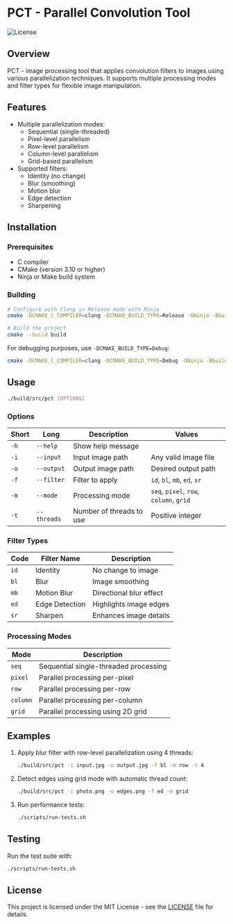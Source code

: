 # PCT - Parallel Convolution Tool

![License](https://img.shields.io/badge/license-MIT-blue)

## Overview

PCT - image processing tool that applies convolution filters to images using various parallelization techniques. It supports multiple processing modes and filter types for flexible image manipulation.

## Features

- Multiple parallelization modes:
  - Sequential (single-threaded)
  - Pixel-level parallelism
  - Row-level parallelism
  - Column-level parallelism
  - Grid-based parallelism
- Supported filters:
  - Identity (no change)
  - Blur (smoothing)
  - Motion blur
  - Edge detection
  - Sharpening

## Installation

### Prerequisites

- C compiler
- CMake (version 3.10 or higher)
- Ninja or Make build system

### Building

```bash
# Configure with Clang in Release mode with Ninja
cmake -DCMAKE_C_COMPILER=clang -DCMAKE_BUILD_TYPE=Release -GNinja -Bbuild

# Build the project
cmake --build build
```

For debugging purposes, use `-DCMAKE_BUILD_TYPE=Debug`:

```bash
cmake -DCMAKE_C_COMPILER=clang -DCMAKE_BUILD_TYPE=Debug -GNinja -Bbuild
```

## Usage

```bash
./build/src/pct [OPTIONS]
```

### Options

| Short | Long            | Description                          | Values                      |
|-------|-----------------|--------------------------------------|-----------------------------|
| `-h`  | `--help`        | Show help message                    |                             |
| `-i`  | `--input`       | Input image path                     | Any valid image file        |
| `-o`  | `--output`      | Output image path                    | Desired output path         |
| `-f`  | `--filter`      | Filter to apply                      | `id`, `bl`, `mb`, `ed`, `sr`|
| `-m`  | `--mode`        | Processing mode                      | `seq`, `pixel`, `row`, `column`, `grid`|
| `-t`  | `--threads`     | Number of threads to use             | Positive integer            |

### Filter Types

| Code | Filter Name      | Description                          |
|------|------------------|--------------------------------------|
| `id` | Identity         | No change to image                   |
| `bl` | Blur             | Image smoothing                      |
| `mb` | Motion Blur      | Directional blur effect              |
| `ed` | Edge Detection   | Highlights image edges               |
| `sr` | Sharpen          | Enhances image details               |

### Processing Modes

| Mode    | Description                              |
|---------|------------------------------------------|
| `seq`   | Sequential single-threaded processing    |
| `pixel` | Parallel processing per-pixel            |
| `row`   | Parallel processing per-row              |
| `column`| Parallel processing per-column           |
| `grid`  | Parallel processing using 2D grid        |

## Examples

1. Apply blur filter with row-level parallelization using 4 threads:
   ```bash
   ./build/src/pct -i input.jpg -o output.jpg -f bl -m row -t 4
   ```

2. Detect edges using grid mode with automatic thread count:
   ```bash
   ./build/src/pct -i photo.png -o edges.png -f ed -m grid
   ```

3. Run performance tests:
   ```bash
   ./scripts/run-tests.sh
   ```

## Testing

Run the test suite with:
```bash
./scripts/run-tests.sh
```

## License

This project is licensed under the MIT License - see the [LICENSE](LICENSE) file for details.
